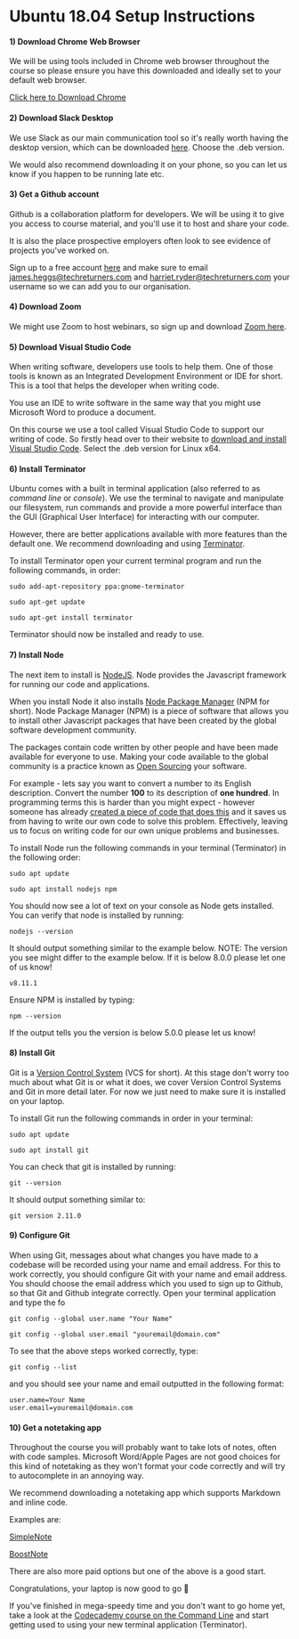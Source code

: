 # Ubuntu 18.04 Setup Instructions

#### 1) Download Chrome Web Browser

We will be using tools included in Chrome web browser throughout the course so please ensure you have this downloaded and ideally set to your default web browser.

[Click here to Download Chrome](https://www.google.com/chrome/)

#### 2) Download Slack Desktop

We use Slack as our main communication tool so it's really worth having the desktop version, which can be downloaded [here](https://slack.com/downloads/linux). Choose the .deb version.

We would also recommend downloading it on your phone, so you can let us know if you happen to be running late etc.

#### 3) Get a Github account

Github is a collaboration platform for developers. We will be using it to give you access to course material, and you'll use it to host and share your code.

It is also the place prospective employers often look to see evidence of projects you've worked on.

Sign up to a free account [here](https://github.com) and make sure to email james.heggs@techreturners.com and harriet.ryder@techreturners.com your username so we can add you to our organisation.

#### 4) Download Zoom

We might use Zoom to host webinars, so sign up and download [Zoom here](https://zoom.us/meetings).

#### 5) Download Visual Studio Code

When writing software, developers use tools to help them. One of those tools is known as an Integrated Development Environment or IDE for short. This is a tool that helps the developer when writing code.

You use an IDE to write software in the same way that you might use Microsoft Word to produce a document.

On this course we use a tool called Visual Studio Code to support our writing of code. So firstly head over to their website to [download and install Visual Studio Code](https://code.visualstudio.com/). Select the .deb version for Linux x64.

#### 6) Install Terminator

Ubuntu comes with a built in terminal application (also referred to as _command line_ or _console_). We use the terminal to navigate and manipulate our filesystem, run commands and provide a more powerful interface than the GUI (Graphical User Interface) for interacting with our computer.

However, there are better applications available with more features than the default one. We recommend downloading and using [Terminator](https://gnometerminator.blogspot.com/p/introduction.html).

To install Terminator open your current terminal program and run the following commands, in order:

```
sudo add-apt-repository ppa:gnome-terminator
```

```
sudo apt-get update
```

```
sudo apt-get install terminator
```

Terminator should now be installed and ready to use.

#### 7) Install Node

The next item to install is [NodeJS](https://nodejs.org/en/). Node provides the Javascript framework for running our code and applications.

When you install Node it also installs [Node Package Manager](https://www.npmjs.com/) (NPM for short). Node Package Manager (NPM) is a piece of software that allows you to install other Javascript packages that have been created by the global software development community.

The packages contain code written by other people and have been made available for everyone to use. Making your code available to the global community is a practice known as [Open Sourcing](https://en.wikipedia.org/wiki/Open-source_software) your software.

For example - lets say you want to convert a number to its English description. Convert the number **100** to its description of **one hundred**. In programming terms this is harder than you might expect - however someone has already [created a piece of code that does this](https://www.npmjs.com/package/number-to-words) and it saves us from having to write our own code to solve this problem. Effectively, leaving us to focus on writing code for our own unique problems and businesses.

To install Node run the following commands in your terminal (Terminator) in the following order:

```
sudo apt update
```

```
sudo apt install nodejs npm
```

You should now see a lot of text on your console as Node gets installed. You can verify that node is installed by running:

```
nodejs --version
```

It should output something similar to the example below. NOTE: The version you see might differ to the example below. If it is below 8.0.0 please let one of us know!

```
v8.11.1
```

Ensure NPM is installed by typing:

```
npm --version
```

If the output tells you the version is below 5.0.0 please let us know!

#### 8) Install Git

Git is a [Version Control System](https://en.wikipedia.org/wiki/Version_control) (VCS for short). At this stage don't worry too much about what Git is or what it does, we cover Version Control Systems and Git in more detail later. For now we just need to make sure it is installed on your laptop.

To install Git run the following commands in order in your terminal:

```
sudo apt update
```

```
sudo apt install git
```

You can check that git is installed by running:

```
git --version
```

It should output something similar to:

```
git version 2.11.0
```

#### 9) Configure Git

When using Git, messages about what changes you have made to a codebase will be recorded using your name and email address. For this to work correctly, you should configure Git with your name and email address. You should choose the email address which you used to sign up to Github, so that Git and Github integrate correctly. Open your terminal application and type the fo

```
git config --global user.name "Your Name"
```

```
git config --global user.email "youremail@domain.com"
```

To see that the above steps worked correctly, type:

```
git config --list
```

and you should see your name and email outputted in the following format:

```
user.name=Your Name
user.email=youremail@domain.com
```

#### 10) Get a notetaking app

Throughout the course you will probably want to take lots of notes, often with code samples. Microsoft Word/Apple Pages are not good choices for this kind of notetaking as they won't format your code correctly and will try to autocomplete in an annoying way.

We recommend downloading a notetaking app which supports Markdown and inline code.

Examples are:

[SimpleNote](https://simplenote.com/?)

[BoostNote](https://boostnote.io/)

There are also more paid options but one of the above is a good start.

Congratulations, your laptop is now good to go 🎉

If you've finished in mega-speedy time and you don't want to go home yet, take a look at the [Codecademy course on the Command Line](https://www.codecademy.com/learn/learn-the-command-line) and start getting used to using your new terminal application (Terminator).
